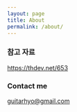 ```yaml
---
layout: page
title: About
permalink: /about/
---
```



### 참고 자료
https://thdev.net/653

### Contact me

[guitarhyo@gmail.com](mailto:guitarhyo@gmail.com)